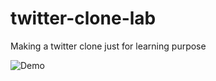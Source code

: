 # twitter-clone-lab
Making a twitter clone just for learning purpose

![Demo](https://imgur.com/dA2X56f)
